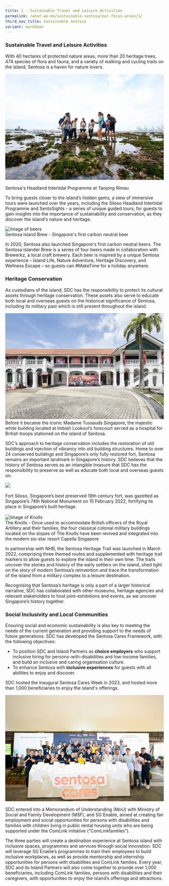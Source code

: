 ```yaml
---
title: 1 - Sustainable Travel and Leisure Activities
permalink: /what-we-do/sustainable-sentosa/our-focus-areas/1/
third_nav_title: Sustainable Sentosa
variant: markdown
---
```

### **Sustainable Travel and Leisure Activities**
		
With 40 hectares of protected nature areas, more than 20 heritage trees, 474 species of flora and fauna, and a variety of walking and cycling trails on the island, Sentosa is a haven for nature lovers. 

![](/images/what-we-do/sustainable-sentosa/ship.jpg)
<figcaption>Sentosa's Headland Intertidal Programme at Tanjong Rimau</figcaption>
		
To bring guests closer to the island’s hidden gems, a slew of immersive tours were launched over the years, including the Siloso Headland Intertidal Programme and SentoSights - a series of unique guided tours, for guests to gain insights into the importance of sustainability and conservation, as they discover the island's nature and heritage.

<img src="/images/what-we-do/sustainable-sentosa/beer.jpg" alt="Image of beers">	
<figcaption>Sentosa Island Brew - Singapore's first carbon neutral beer</figcaption>

In 2020, Sentosa also launched Singapore's first carbon neutral beers. The Sentosa Islander Brew is a series of four beers made in collaboration with Brewerkz, a local craft brewery. Each beer is inspired by a unique Sentosa experience – Island Life, Nature Adventure, Heritage Discovery, and Wellness Escape – so guests can&nbsp;#MakeTime for a holiday&nbsp;anywhere. 
		
### **Heritage Conservation** 
As custodians of the island, SDC has the responsibility to protect its cultural assets through heritage conservation. These assets also serve to educate both local and overseas guests on the historical significance of Sentosa, including its military past which is still present throughout the island. 

<img src="/images/what-we-do/sustainable-sentosa/mtsg.jpg" alt="Image of Madame Tussauds Singapore">	
<figcaption>Before it became the iconic Madame Tussauds Singapore, the majestic white building located at Imbiah Lookout’s forecourt served as a hospital for British troops stationed on the island of Sentosa. </figcaption>

SDC’s approach to heritage conservation includes the restoration of old buildings and injection of vibrancy into old building structures. Home to over 24 conserved buildings and Singapore’s only fully restored fort, Sentosa remains an important landmark in Singapore’s history. SDC believes that the history of Sentosa serves as an intangible treasure that SDC has the responsibility to preserve as well as educate both local and overseas guests on.

![](/images/what-we-do/sustainable-sentosa/fort-siloso.jpeg)
<figcaption>Fort Siloso, Singapore’s best preserved 19th century fort,
was gazetted as Singapore’s 74th National Monument on 15 February 2022, fortifying its place in Singapore’s built heritage.</figcaption>

<br>

<img src="/images/what-we-do/sustainable-sentosa/knolls-collage.png" alt="Image of Knolls">	
<figcaption>The Knolls - Once used to accommodate British officers of the Royal Artillery and their families, the four classical colonial military buildings located on the slopes of The Knolls have been revived and integrated into the modern six-star resort Capella Singapore</figcaption>

In partnership with NHB, the Sentosa Heritage Trail was launched in March 2022, comprising three themed routes and supplemented with heritage trail markers to allow guests to explore the island in their own time. The trails uncover the stories and history of the early settlers on the island, shed light on the story of modern Sentosa’s reinvention and trace the transformation of the island from a military complex to a leisure destination.

Recognising that Sentosa’s heritage is only a part of a larger historical narrative, SDC has collaborated with other museums, heritage agencies and relevant stakeholders to host joint-exhibitions and events, as we uncover Singapore’s history together. 

### **Social Inclusivity and Local Communities** 
Ensuring social and economic sustainability is also key to meeting the needs of the current generation and providing support to the needs of future generations. SDC has developed the Sentosa Cares Framework, with the following objectives:
- To position SDC and Island Partners as <b>choice employers</b> who support inclusive hiring for persons-with-disabilities and low-income families, and build an inclusive and caring organisation culture.
- To enhance Sentosa with <b>inclusive experiences</b> for guests with all abilities to enjoy and discover.

SDC hosted the inaugural Sentosa Cares Week in 2023, and hosted more than 1,000 beneficiaries to enjoy the island's offerings.

![](/images/what-we-do/sustainable-sentosa/Sentosa_Cares.jpg) <figcaption>SDC entered into a Memorandum of Understanding (MoU) with Ministry of Social and Family Development (MSF), and SG Enable, aimed at creating fair employment and social opportunities for persons with disabilities and families with children living in public rental housing units who are being supported under the ComLink initiative (“ComLinkfamilies”).</figcaption>

 

The three parties will create a destination experience at Sentosa island with inclusive spaces, programmes and services through social innovation. SDC will leverage SG Enable’s programmes to train their employees to build inclusive workplaces, as well as provide mentorship and internship opportunities for persons with disabilities and ComLink families. Every year, SDC and its Island Partners will also come together to provide over 1,000 beneficiaries, including ComLink families, persons with disabilities and their caregivers, with opportunities to enjoy the island’s offerings and attractions.
